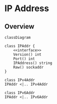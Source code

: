 # IP Address

## Overview

```mermaid
classDiagram

class IPAddr {
    <<interface>>
    Version() int
    Port() int
    IPAddress() string
    Raw() sockaddr
}

class IPv4Addr
IPAddr <|.. IPv4Addr

class IPv6Addr
IPAddr <|.. IPv6Addr
```